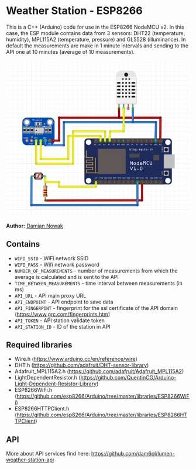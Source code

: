 # Weather Station - ESP8266

This is a C++ (Arduino) code for use in the ESP8266 NodeMCU v2. In this case, the ESP module contains data from 3 sensors: DHT22 (temperature, humidity), MPL115A2 (temperature, pressure) and GL5528 (illuminance). In default the measurements are make in 1 minute intervals and sending to the API one at 10 minutes (average of 10 measurements).

![](esp8266.png)

**Author:** [Damian Nowak](mailto:me@dnowak.dev)

## Contains
 * `WIFI_SSID` - WiFi network SSID
 * `WIFI_PASS` - Wifi network password
 * `NUMBER_OF_MEASUREMENTS` - number of measurements from which the average is calculated and is sent to the API
 * `TIME_BETWEEN_MEASUREMENTS` - time interval between measurements (in ms)
 * `API_URL` - API main proxy URL
 * `API_ENDPOINT` - API endpoint to save data
 * `API_FINGERPINT` - fingerprint for the ssl certificate of the API domain (https://www.grc.com/fingerprints.htm)
 * `API_TOKEN` - API station validate token
 * `API_STATION_ID` - ID of the station in API
 
## Required libraries
 * Wire.h (https://www.arduino.cc/en/reference/wire)
 * DHT.h (https://github.com/adafruit/DHT-sensor-library)
 * Adafruit_MPL115A2.h (https://github.com/adafruit/Adafruit_MPL115A2)
 * LightDependentResistor.h (https://github.com/QuentinCG/Arduino-Light-Dependent-Resistor-Library)
 * ESP8266WiFi.h (https://github.com/esp8266/Arduino/tree/master/libraries/ESP8266WiFi)
 * ESP8266HTTPClient.h (https://github.com/esp8266/Arduino/tree/master/libraries/ESP8266HTTPClient)
 
## API
More about API services find here: https://github.com/dam6pl/lumen-weather-station-api
